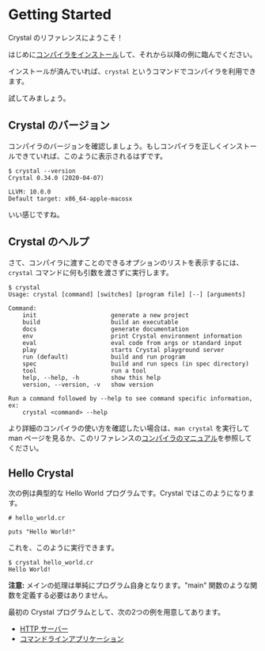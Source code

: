# Getting Started

Crystal のリファレンスにようこそ！

はじめに[コンパイラをインストール](https://ja.crystal-lang.org/install/)して、それから以降の例に臨んでください。

インストールが済んでいれば、`crystal` というコマンドでコンパイラを利用できます。

試してみましょう。

## Crystal のバージョン

コンパイラのバージョンを確認しましょう。もしコンパイラを正しくインストールできていれば、このように表示されるはずです。

```terminal-session
$ crystal --version
Crystal 0.34.0 (2020-04-07)

LLVM: 10.0.0
Default target: x86_64-apple-macosx
```

いい感じですね。

## Crystal のヘルプ

さて、コンパイラに渡すことのできるオプションのリストを表示するには、`crystal` コマンドに何も引数を渡さずに実行します。

```terminal-session
$ crystal
Usage: crystal [command] [switches] [program file] [--] [arguments]

Command:
    init                     generate a new project
    build                    build an executable
    docs                     generate documentation
    env                      print Crystal environment information
    eval                     eval code from args or standard input
    play                     starts Crystal playground server
    run (default)            build and run program
    spec                     build and run specs (in spec directory)
    tool                     run a tool
    help, --help, -h         show this help
    version, --version, -v   show version

Run a command followed by --help to see command specific information, ex:
    crystal <command> --help
```

より詳細のコンパイラの使い方を確認したい場合は、`man crystal` を実行して man ページを見るか、このリファレンスの[コンパイラのマニュアル](../using_the_compiler/README.md)を参照してください。

## Hello Crystal

次の例は典型的な Hello World プログラムです。Crystal ではこのようになります。

```crystal
# hello_world.cr

puts "Hello World!"
```

これを、このように実行できます。

```terminal-session
$ crystal hello_world.cr
Hello World!
```

**注意:** メインの処理は単純にプログラム自身となります。"main" 関数のような関数を定義する必要はありません。

最初の Crystal プログラムとして、次の2つの例を用意してあります。
- [HTTP サーバー](./http_server.md)
- [コマンドラインアプリケーション](./cli.md)
